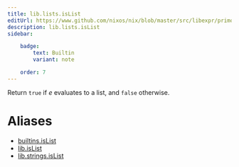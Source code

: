 ```yaml
---
title: lib.lists.isList
editUrl: https://www.github.com/nixos/nix/blob/master/src/libexpr/primops.cc
description: lib.lists.isList
sidebar:

    badge:
        text: Builtin
        variant: note

    order: 7
---
```


Return `true` if *e* evaluates to a list, and `false` otherwise.


# Aliases

- [builtins.isList](./reference/builtins/builtins-isList)
- [lib.isList](./reference/lib/lib-isList)
- [lib.strings.isList](./reference/lib/strings/lib-strings-isList)


